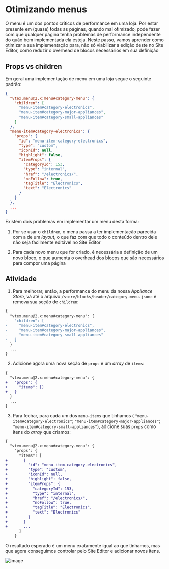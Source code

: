 # Otimizando menus

O menu é um dos pontos críticos de performance em uma loja. Por estar presente em (quase) todas as páginas, quando mal otimizado, pode fazer com que qualquer página tenha problemas de performance independente do quão bem implementada ela esteja. Neste passo, vamos aprender como otimizar a sua implementação para, não só viabilizar a edição deste no Site Editor, como reduzir o overhead de blocos necessários em sua definição

## Props vs children

Em geral uma implementação de menu em uma loja segue o seguinte padrão: 

```json
{
  "vtex.menu@2.x:menu#category-menu": {
    "children": [
      "menu-item#category-electronics",
      "menu-item#category-major-appliances",
      "menu-item#category-small-appliances"
    ]
  },
  "menu-item#category-electronics": {
    "props": {
      "id": "menu-item-category-electronics",
      "type": "custom",
      "iconId": null,
      "highlight": false,
      "itemProps": {
        "categoryId": 153,
        "type": "internal",
        "href": "/electronics/",
        "noFollow": true,
        "tagTitle": "Electronics",
        "text": "Electronics"
      }
    }
  },
  ...
}
```

Existem dois problemas em implementar um menu desta forma: 

1. Por se usar o `children`, o menu passa a ter implementação parecida com a de um _layout_, o que faz com que todo o conteúdo dentro dele não seja facilmente editável no Site Editor

2. Para cada novo menu que for criado, é necessária a definição de um novo bloco, o que aumenta o overhead dos blocos que são necessários para compor uma página

## Atividade

1. Para melhorar, então, a performance do menu da nossa *Appliance Store*, vá até o arquivo `/store/blocks/header/category-menu.jsonc` e remova sua seção de `children`: 

```diff
{
  "vtex.menu@2.x:menu#category-menu": {
-   "children": [
-     "menu-item#category-electronics",
-     "menu-item#category-major-appliances",
-     "menu-item#category-small-appliances"
-   ]
  }
  ...
}
```

2. Adicione agora uma nova seção de `props` e um _array_ de `items`: 

```diff
{
  "vtex.menu@2.x:menu#category-menu": {
+   "props": {
+     "items": []
+   }
  }
  ...
}
```

3. Para fechar, para cada um dos `menu-items` que tínhamos  ( `"menu-item#category-electronics"`; `"menu-item#category-major-appliances"`; `"menu-item#category-small-appliances"`), adicione suas `props` como itens do _array_ que criamos: 

```diff
{
  "vtex.menu@2.x:menu#category-menu": {
    "props": {
      "items": [
+       {
+         "id": "menu-item-category-electronics",
+         "type": "custom",
+         "iconId": null,
+         "highlight": false,
+         "itemProps": {
+           "categoryId": 153,
+           "type": "internal",
+           "href": "/electronics/",
+           "noFollow": true,
+           "tagTitle": "Electronics",
+           "text": "Electronics"
+         }
+       }
+       ...
      ]
    }
```

O resultado esperado é um menu exatamente igual ao que tínhamos, mas que agora conseguimos controlar pelo Site Editor e adicionar novos itens. 

![image](https://user-images.githubusercontent.com/18701182/93832191-53638800-fc4b-11ea-9b51-b2ba59ebdb47.png)
